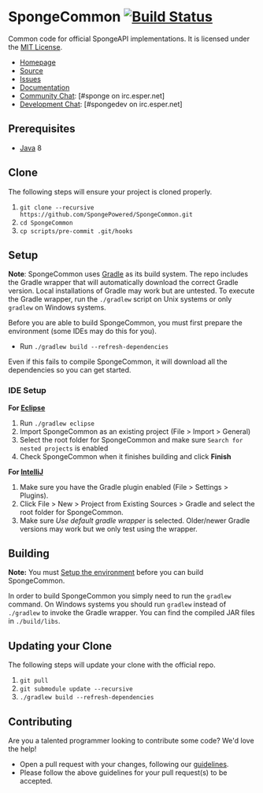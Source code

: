 SpongeCommon [![Build Status](https://travis-ci.org/SpongePowered/SpongeCommon.svg?branch=master)](https://travis-ci.org/SpongePowered/SpongeCommon)
=============

Common code for official SpongeAPI implementations. It is licensed under the [MIT License]. 

* [Homepage]
* [Source]
* [Issues]
* [Documentation]
* [Community Chat]: [#sponge on irc.esper.net]
* [Development Chat]: [#spongedev on irc.esper.net]

## Prerequisites
* [Java] 8

## Clone
The following steps will ensure your project is cloned properly.

1. `git clone --recursive https://github.com/SpongePowered/SpongeCommon.git`
2. `cd SpongeCommon`
3. `cp scripts/pre-commit .git/hooks`

## Setup
**Note**: SpongeCommon uses [Gradle] as its build system. The repo includes the Gradle wrapper that will automatically download the correct Gradle 
version. Local installations of Gradle may work but are untested. To execute the Gradle wrapper, run the `./gradlew` script on Unix systems or only
`gradlew` on Windows systems.

Before you are able to build SpongeCommon, you must first prepare the environment (some IDEs may do this for you).

  - Run `./gradlew build --refresh-dependencies`

Even if this fails to compile SpongeCommon, it will download all the dependencies so you can get started.  

### IDE Setup
__For [Eclipse]__
  1. Run `./gradlew eclipse`
  2. Import SpongeCommon as an existing project (File > Import > General)
  3. Select the root folder for SpongeCommon and make sure `Search for nested projects` is enabled
  4. Check SpongeCommon when it finishes building and click **Finish**

__For [IntelliJ]__
  1. Make sure you have the Gradle plugin enabled (File > Settings > Plugins).  
  2. Click File > New > Project from Existing Sources > Gradle and select the root folder for SpongeCommon.
  3. Make sure _Use default gradle wrapper_ is selected. Older/newer Gradle versions may work but we only test using the wrapper.

## Building
__Note:__ You must [Setup the environment](#setup) before you can build SpongeCommon.

In order to build SpongeCommon you simply need to run the `gradlew` command. On Windows systems you should run `gradlew` instead of `./gradlew` to
invoke the Gradle wrapper. You can find the compiled JAR files in `./build/libs`.

## Updating your Clone
The following steps will update your clone with the official repo.

1. `git pull`
2. `git submodule update --recursive`
3. `./gradlew build --refresh-dependencies`

## Contributing
Are you a talented programmer looking to contribute some code? We'd love the help!
* Open a pull request with your changes, following our [guidelines](.github/CONTRIBUTING.md).
* Please follow the above guidelines for your pull request(s) to be accepted.

[Eclipse]: https://eclipse.org/
[Gradle]: https://gradle.org/
[Homepage]: https://spongepowered.org/
[IntelliJ]: http://www.jetbrains.com/idea/
[Issues]: https://github.com/SpongePowered/SpongeCommon/issues
[Documentation]: https://docs.spongepowered.org/
[Java]: http://www.oracle.com/technetwork/java/javase/downloads/jdk8-downloads-2133151.html
[Source]: https://github.com/SpongePowered/SpongeCommon/
[MIT License]: http://www.tldrlegal.com/license/mit-license
[Community Chat]: https://webchat.esper.net/?channels=sponge
[Development Chat]: https://webchat.esper.net/?channels=spongedev
[Jenkins]: https://jenkins-ci.org/
